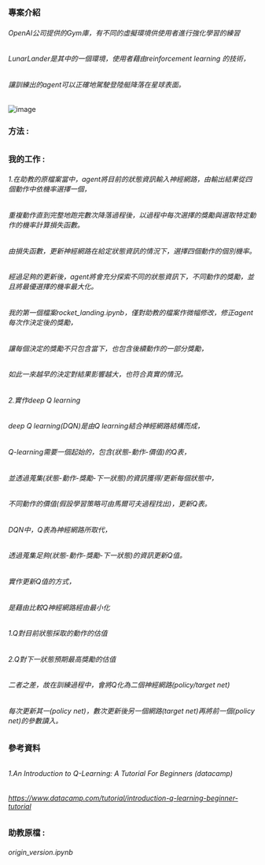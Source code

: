 ### 專案介紹
###### OpenAI公司提供的Gym庫，有不同的虛擬環境供使用者進行強化學習的練習
###### LunarLander是其中的一個環境，使用者藉由reinforcement learning 的技術，
###### 讓訓練出的agent可以正確地駕駛登陸艇降落在星球表面。

![image](https://github.com/Shopping-Yuan/ML_Project/blob/Shopping_vscode_branch/Reinforcement_Learning/LunarLander.png)

### 方法 : 
###### 

### 我的工作 :
###### 1.在助教的原檔案當中，agent將目前的狀態資訊輸入神經網路，由輸出結果從四個動作中依機率選擇一個，
######   重複動作直到完整地跑完數次降落過程後，以過程中每次選擇的獎勵與選取特定動作的機率計算損失函數。
######   由損失函數，更新神經網路在給定狀態資訊的情況下，選擇四個動作的個別機率。
######   經過足夠的更新後，agent將會充分探索不同的狀態資訊下，不同動作的獎勵，並且將最優選擇的機率最大化。

######   我的第一個檔案rocket_landing.ipynb，僅對助教的檔案作微幅修改，修正agent每次作決定後的獎勵，
######   讓每個決定的獎勵不只包含當下，也包含後續動作的一部分獎勵，
######   如此一來越早的決定對結果影響越大，也符合真實的情況。

###### 2.實作deep Q learning
######   deep Q learning(DQN)是由Q learning結合神經網路結構而成，
######   Q-learning需要一個起始的，包含(狀態-動作-價值)的Q表，
######   並透過蒐集(狀態-動作-獎勵-下一狀態)的資訊獲得/更新每個狀態中，
######   不同動作的價值(假設學習策略可由馬爾可夫過程找出)，更新Q表。
######   DQN中，Q表為神經網路所取代，
######   透過蒐集足夠(狀態-動作-獎勵-下一狀態)的資訊更新Q值。
######   實作更新Q值的方式，
######   是藉由比較Q神經網路經由最小化
######   1.Q對目前狀態採取的動作的估值
######   2.Q對下一狀態預期最高獎勵的估值
######   二者之差，故在訓練過程中，會將Q化為二個神經網路(policy/target net)
######   每次更新其一(policy net)，數次更新後另一個網路(target net)再將前一個(policy net)的參數讀入。

### 參考資料
###### 
###### 1.An Introduction to Q-Learning: A Tutorial For Beginners (datacamp)
###### https://www.datacamp.com/tutorial/introduction-q-learning-beginner-tutorial

### 助教原檔 : 
###### origin_version.ipynb
